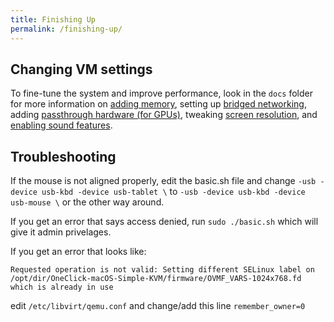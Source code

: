 ```yaml
---
title: Finishing Up
permalink: /finishing-up/
---
```


## Changing VM settings

To fine-tune the system and improve performance, look in the `docs` folder for more information on [adding memory](https://notaperson535.github.io/OneClick-macOS-Simple-KVM/docs/performance), setting up [bridged networking](https://notaperson535.github.io/OneClick-macOS-Simple-KVM/docs/networking), adding [passthrough hardware (for GPUs)](https://notaperson535.github.io/OneClick-macOS-Simple-KVM/docs/passthrough), tweaking [screen resolution](https://notaperson535.github.io/OneClick-macOS-Simple-KVM/docs/resolution), and [enabling sound features](https://notaperson535.github.io/OneClick-macOS-Simple-KVM/docs/passthrough).

## Troubleshooting

If the mouse is not aligned properly, edit the basic.sh file and change `-usb -device usb-kbd -device usb-tablet \` to `-usb -device usb-kbd -device usb-mouse \` or the other way around.

If you get an error that says access denied, run `sudo ./basic.sh` which will give it admin privelages.

If you get an error that looks like: 
```
Requested operation is not valid: Setting different SELinux label on /opt/dir/OneClick-macOS-Simple-KVM/firmware/OVMF_VARS-1024x768.fd which is already in use
```
edit `/etc/libvirt/qemu.conf` and change/add this line `remember_owner=0`
